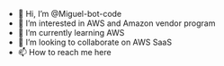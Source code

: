 - 👋 Hi, I’m @Miguel-bot-code
- 👀 I’m interested in AWS and Amazon vendor program 
- 🌱 I’m currently learning AWS
- 💞️ I’m looking to collaborate on AWS SaaS
- 📫 How to reach me here 

<!---
Miguel-bot-code/Miguel-bot-code is a ✨ special ✨ repository because its `README.md` (this file) appears on your GitHub profile.
You can click the Preview link to take a look at your changes.
--->
